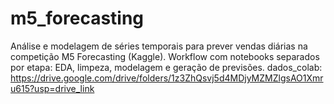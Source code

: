 # m5_forecasting
Análise e modelagem de séries temporais para prever vendas diárias na competição M5 Forecasting (Kaggle). Workflow com notebooks separados por etapa: EDA, limpeza, modelagem e geração de previsões.
dados_colab: https://drive.google.com/drive/folders/1z3ZhQsvj5d4MDjyMZMZlgsAO1Xmru615?usp=drive_link
